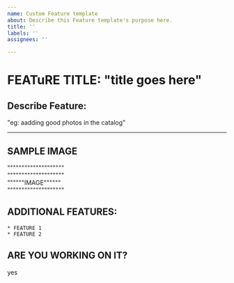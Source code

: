 ```yaml
---
name: Custom Feature template
about: Describe this Feature template's purpose here.
title: ''
labels: ''
assignees: ''

---
```


# FEATuRE TITLE: "title goes here"  
  
## Describe Feature:  
"eg: aadding good photos in the catalog"  
  
<hr>  

## SAMPLE IMAGE  
""""""""""""""""""""  
""""""""""""""""""""  
""""""IMAGE""""""   
""""""""""""""""""""  
  
## ADDITIONAL FEATURES:  
    * FEATURE 1  
    * FEATURE 2  
    
## ARE YOU WORKING ON IT?  
yes

